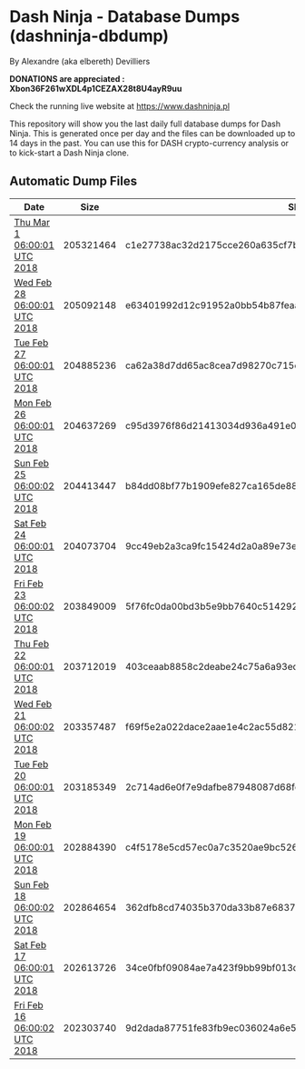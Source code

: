 # Dash Ninja - Database Dumps (dashninja-dbdump)
By Alexandre (aka elbereth) Devilliers

**DONATIONS are appreciated : Xbon36F261wXDL4p1CEZAX28t8U4ayR9uu**

Check the running live website at https://www.dashninja.pl

This repository will show you the last daily full database dumps for Dash Ninja. This is generated once per day and the files can be downloaded up to 14 days in the past.
You can use this for DASH crypto-currency analysis or to kick-start a Dash Ninja clone.


## Automatic Dump Files
| Date | Size | SHA256 |
|--|--|--|
| [Thu Mar  1 06:00:01 UTC 2018](https://transfer.sh/zKWv4/dashninja-dbdump-20180301070001.tar.bz2) | 205321464 | c1e27738ac32d2175cce260a635cf7b28a36cf56e7d3aa7cec474141d212a358 | 
| [Wed Feb 28 06:00:01 UTC 2018](https://transfer.sh/VaJBN/dashninja-dbdump-20180228070001.tar.bz2) | 205092148 | e63401992d12c91952a0bb54b87feaa737e42192116382a1016c14a804c593cf | 
| [Tue Feb 27 06:00:01 UTC 2018](https://transfer.sh/vYTe9/dashninja-dbdump-20180227070001.tar.bz2) | 204885236 | ca62a38d7dd65ac8cea7d98270c715c98091b51b10a0a1587c9ca98882cd9e0b | 
| [Mon Feb 26 06:00:01 UTC 2018](https://transfer.sh/Rt6nf/dashninja-dbdump-20180226070001.tar.bz2) | 204637269 | c95d3976f86d21413034d936a491e032fbb7ae430100d3492d3da74841f8e541 | 
| [Sun Feb 25 06:00:02 UTC 2018](https://transfer.sh/O4pFX/dashninja-dbdump-20180225070002.tar.bz2) | 204413447 | b84dd08bf77b1909efe827ca165de885dd379c233ab6f726a3cb792b262c5060 | 
| [Sat Feb 24 06:00:01 UTC 2018](https://transfer.sh/vxeSj/dashninja-dbdump-20180224070001.tar.bz2) | 204073704 | 9cc49eb2a3ca9fc15424d2a0a89e73ecac88ea2f484c98d2547ef19680a4853a | 
| [Fri Feb 23 06:00:02 UTC 2018](https://transfer.sh/2LSZs/dashninja-dbdump-20180223070002.tar.bz2) | 203849009 | 5f76fc0da00bd3b5e9bb7640c5142920818664e2c6d9df77750041a431beb7d3 | 
| [Thu Feb 22 06:00:01 UTC 2018](https://transfer.sh/8u0wX/dashninja-dbdump-20180222070001.tar.bz2) | 203712019 | 403ceaab8858c2deabe24c75a6a93ed82eb1bce0aef4dce0e7cee4a5811aba10 | 
| [Wed Feb 21 06:00:02 UTC 2018](https://transfer.sh/5EuIR/dashninja-dbdump-20180221070002.tar.bz2) | 203357487 | f69f5e2a022dace2aae1e4c2ac55d82182af44b1d05190072952504640bb4ede | 
| [Tue Feb 20 06:00:01 UTC 2018](https://transfer.sh/7NjTU/dashninja-dbdump-20180220070001.tar.bz2) | 203185349 | 2c714ad6e0f7e9dafbe87948087d68fc699b4fc4f9dbfc0afda4c70c114cf053 | 
| [Mon Feb 19 06:00:01 UTC 2018](https://transfer.sh/12Iqmq/dashninja-dbdump-20180219070001.tar.bz2) | 202884390 | c4f5178e5cd57ec0a7c3520ae9bc526c1e19f510549fa277eb36a88b7c1f5152 | 
| [Sun Feb 18 06:00:02 UTC 2018](https://transfer.sh/HE6NS/dashninja-dbdump-20180218070002.tar.bz2) | 202864654 | 362dfb8cd74035b370da33b87e6837840135609a7808c20bbd87fda8b1a23734 | 
| [Sat Feb 17 06:00:01 UTC 2018](https://transfer.sh/FaZgJ/dashninja-dbdump-20180217070001.tar.bz2) | 202613726 | 34ce0fbf09084ae7a423f9bb99bf013d4e70783402699a091323bf336738f126 | 
| [Fri Feb 16 06:00:02 UTC 2018](https://transfer.sh/OHuxO/dashninja-dbdump-20180216070002.tar.bz2) | 202303740 | 9d2dada87751fe83fb9ec036024a6e52c28252cf10a0f94104c7a544751be803 | 
